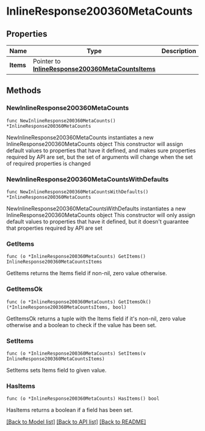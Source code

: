 # InlineResponse200360MetaCounts

## Properties

Name | Type | Description | Notes
------------ | ------------- | ------------- | -------------
**Items** | Pointer to [**InlineResponse200360MetaCountsItems**](InlineResponse200360MetaCountsItems.md) |  | [optional] 

## Methods

### NewInlineResponse200360MetaCounts

`func NewInlineResponse200360MetaCounts() *InlineResponse200360MetaCounts`

NewInlineResponse200360MetaCounts instantiates a new InlineResponse200360MetaCounts object
This constructor will assign default values to properties that have it defined,
and makes sure properties required by API are set, but the set of arguments
will change when the set of required properties is changed

### NewInlineResponse200360MetaCountsWithDefaults

`func NewInlineResponse200360MetaCountsWithDefaults() *InlineResponse200360MetaCounts`

NewInlineResponse200360MetaCountsWithDefaults instantiates a new InlineResponse200360MetaCounts object
This constructor will only assign default values to properties that have it defined,
but it doesn't guarantee that properties required by API are set

### GetItems

`func (o *InlineResponse200360MetaCounts) GetItems() InlineResponse200360MetaCountsItems`

GetItems returns the Items field if non-nil, zero value otherwise.

### GetItemsOk

`func (o *InlineResponse200360MetaCounts) GetItemsOk() (*InlineResponse200360MetaCountsItems, bool)`

GetItemsOk returns a tuple with the Items field if it's non-nil, zero value otherwise
and a boolean to check if the value has been set.

### SetItems

`func (o *InlineResponse200360MetaCounts) SetItems(v InlineResponse200360MetaCountsItems)`

SetItems sets Items field to given value.

### HasItems

`func (o *InlineResponse200360MetaCounts) HasItems() bool`

HasItems returns a boolean if a field has been set.


[[Back to Model list]](../README.md#documentation-for-models) [[Back to API list]](../README.md#documentation-for-api-endpoints) [[Back to README]](../README.md)


